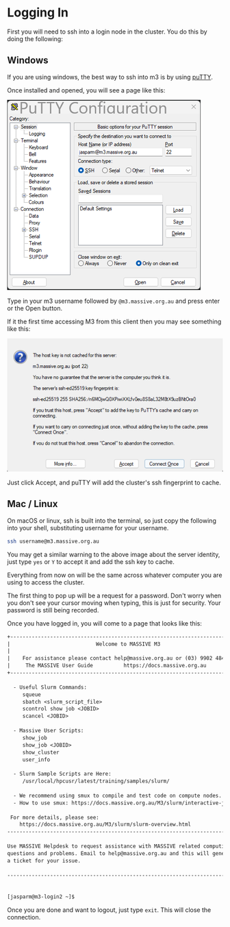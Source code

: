 # Logging In

First you will need to ssh into a login node in the cluster. You do this by doing the following:

## Windows

If you are using windows, the best way to ssh into m3 is by using [puTTY](https://www.chiark.greenend.org.uk/~sgtatham/putty/latest.html).

Once installed and opened, you will see a page like this:

![puTTY config page](./images/putty_start.png)

Type in your m3 username followed by `@m3.massive.org.au` and press enter or the Open button.

If it the first time accessing M3 from this client then you may see something like this:

![puTTY auth page](./images/putty_key_not_cached.png)

Just click Accept, and puTTY will add the cluster's ssh fingerprint to cache.

## Mac / Linux

On macOS or linux, ssh is built into the terminal, so just copy the following into your shell, substituting username for your username.

```bash
ssh username@m3.massive.org.au
```

You may get a similar warning to the above image about the server identity, just type `yes` or `Y` to accept it and add the ssh key to cache.

Everything from now on will be the same across whatever computer you are using to access the cluster.

The first thing to pop up will be a request for a password. Don't worry when you don't see your cursor moving when typing, this is just for security. Your password is still being recorded.

Once you have logged in, you will come to a page that looks like this:

```txt
+----------------------------------------------------------------------------+
|                            Welcome to MASSIVE M3                           |
|                                                                            |
|    For assistance please contact help@massive.org.au or (03) 9902 4845     |
|     The MASSIVE User Guide          https://docs.massive.org.au            |
+----------------------------------------------------------------------------+

  - Useful Slurm Commands:
     squeue
     sbatch <slurm_script_file>
     scontrol show job <JOBID>
     scancel <JOBID>

  - Massive User Scripts:
     show_job
     show_job <JOBID>
     show_cluster
     user_info

  - Slurm Sample Scripts are Here:
     /usr/local/hpcusr/latest/training/samples/slurm/

  - We recommend using smux to compile and test code on compute nodes.
  - How to use smux: https://docs.massive.org.au/M3/slurm/interactive-jobs.html

 For more details, please see:
    https://docs.massive.org.au/M3/slurm/slurm-overview.html
------------------------------------------------------------------------------

Use MASSIVE Helpdesk to request assistance with MASSIVE related computing
questions and problems. Email to help@massive.org.au and this will generate
a ticket for your issue.

------------------------------------------------------------------------------


[jasparm@m3-login2 ~]$
```

Once you are done and want to logout, just type `exit`. This will close the connection.

